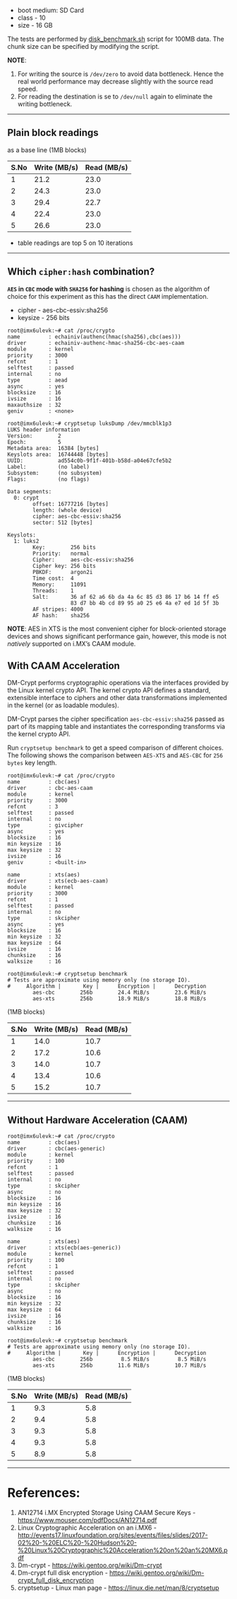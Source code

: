 <!-- File: perf_sd_mx6ul.md
     Author: Daniel Selvan, Jasmin Infotech
-->

- boot medium: SD Card
- class - 10
- size - 16 GB

The tests are performed by [disk_benchmark.sh](recipes-support/sys-setup/files/disk_benchmark.sh) script for 100MB data. The chunk size can be specified by modifying the script.

**NOTE**:

1. For writing the source is `/dev/zero` to avoid data bottleneck. Hence the real world performance may decrease slightly with the source read speed.
2. For reading the destination is se to `/dev/null` again to eliminate the writing bottleneck.

---

## Plain block readings

as a base line (1MB blocks)

| S.<d/>No | Write (MB/s) | Read (MB/s) |
| -------- | ------------ | ----------- |
| 1        | 21.2         | 23.0        |
| 2        | 24.3         | 23.0        |
| 3        | 29.4         | 22.7        |
| 4        | 22.4         | 23.0        |
| 5        | 26.6         | 23.0        |

- table readings are top 5 on 10 iterations

---

## Which `cipher:hash` combination?

**`AES` in `CBC` mode with `SHA256` for hashing** is chosen as the algorithm of choice for this experiment as this has the direct `CAAM` implementation.

- cipher - aes-cbc-essiv:sha256
- keysize - 256 bits

```log
root@imx6ulevk:~# cat /proc/crypto
name         : echainiv(authenc(hmac(sha256),cbc(aes)))
driver       : echainiv-authenc-hmac-sha256-cbc-aes-caam
module       : kernel
priority     : 3000
refcnt       : 1
selftest     : passed
internal     : no
type         : aead
async        : yes
blocksize    : 16
ivsize       : 16
maxauthsize  : 32
geniv        : <none>

root@imx6ulevk:~# cryptsetup luksDump /dev/mmcblk1p3
LUKS header information
Version:        2
Epoch:          5
Metadata area:  16384 [bytes]
Keyslots area:  16744448 [bytes]
UUID:           ad554c0b-9f1f-401b-b58d-a04e67cfe5b2
Label:          (no label)
Subsystem:      (no subsystem)
Flags:          (no flags)

Data segments:
  0: crypt
        offset: 16777216 [bytes]
        length: (whole device)
        cipher: aes-cbc-essiv:sha256
        sector: 512 [bytes]

Keyslots:
  1: luks2
        Key:        256 bits
        Priority:   normal
        Cipher:     aes-cbc-essiv:sha256
        Cipher key: 256 bits
        PBKDF:      argon2i
        Time cost:  4
        Memory:     11091
        Threads:    1
        Salt:       36 af 62 a6 6b da 4a 6c 85 d3 86 17 b6 14 ff e5
                    83 d7 bb 4b cd 89 95 a0 25 e6 4a e7 ed 1d 5f 3b
        AF stripes: 4000
        AF hash:    sha256
```

**NOTE**: AES in XTS is the most convenient cipher for block-oriented storage devices and shows significant performance gain, however, this mode is not _natively_ supported on i.<d/>MX’s CAAM module.

## With CAAM Acceleration

DM-Crypt performs cryptographic operations via the interfaces provided by the Linux kernel crypto API. The kernel crypto API defines a standard, extensible interface to ciphers and other data transformations implemented in the kernel (or as loadable modules).

DM-Crypt parses the cipher specification `aes-cbc-essiv:sha256` passed as part of its mapping table and instantiates the corresponding transforms via the kernel crypto API.

Run `cryptsetup benchmark` to get a speed comparison of different choices. The following shows the comparison between `AES-XTS` and `AES-CBC` for `256 bytes` key length.

```log
root@imx6ulevk:~# cat /proc/crypto
name         : cbc(aes)
driver       : cbc-aes-caam
module       : kernel
priority     : 3000
refcnt       : 3
selftest     : passed
internal     : no
type         : givcipher
async        : yes
blocksize    : 16
min keysize  : 16
max keysize  : 32
ivsize       : 16
geniv        : <built-in>

name         : xts(aes)
driver       : xts(ecb-aes-caam)
module       : kernel
priority     : 3000
refcnt       : 1
selftest     : passed
internal     : no
type         : skcipher
async        : yes
blocksize    : 16
min keysize  : 32
max keysize  : 64
ivsize       : 16
chunksize    : 16
walksize     : 16

root@imx6ulevk:~# cryptsetup benchmark
# Tests are approximate using memory only (no storage IO).
#     Algorithm |       Key |      Encryption |      Decryption
        aes-cbc        256b        24.4 MiB/s        23.6 MiB/s
        aes-xts        256b        18.9 MiB/s        18.8 MiB/s
```

(1MB blocks)

| S.<d/>No | Write (MB/s) | Read (MB/s) |
| -------- | ------------ | ----------- |
| 1        | 14.0         | 10.7        |
| 2        | 17.2         | 10.6        |
| 3        | 14.0         | 10.7        |
| 4        | 13.4         | 10.6        |
| 5        | 15.2         | 10.7        |

---

## Without Hardware Acceleration (CAAM)

```log
root@imx6ulevk:~# cat /proc/crypto
name         : cbc(aes)
driver       : cbc(aes-generic)
module       : kernel
priority     : 100
refcnt       : 1
selftest     : passed
internal     : no
type         : skcipher
async        : no
blocksize    : 16
min keysize  : 16
max keysize  : 32
ivsize       : 16
chunksize    : 16
walksize     : 16

name         : xts(aes)
driver       : xts(ecb(aes-generic))
module       : kernel
priority     : 100
refcnt       : 1
selftest     : passed
internal     : no
type         : skcipher
async        : no
blocksize    : 16
min keysize  : 32
max keysize  : 64
ivsize       : 16
chunksize    : 16
walksize     : 16

root@imx6ulevk:~# cryptsetup benchmark
# Tests are approximate using memory only (no storage IO).
#     Algorithm |       Key |      Encryption |      Decryption
        aes-cbc        256b         8.5 MiB/s         8.5 MiB/s
        aes-xts        256b        11.6 MiB/s        10.7 MiB/s
```

(1MB blocks)

| S.<d/>No | Write (MB/s) | Read (MB/s) |
| -------- | ------------ | ----------- |
| 1        | 9.3          | 5.8         |
| 2        | 9.4          | 5.8         |
| 3        | 9.3          | 5.8         |
| 4        | 9.3          | 5.8         |
| 5        | 8.9          | 5.8         |

---

# References:

1. AN12714 i.<d/>MX Encrypted Storage Using CAAM Secure Keys - https://www.mouser.com/pdfDocs/AN12714.pdf
2. Linux Cryptographic Acceleration on an i.<d/>MX6 - http://events17.linuxfoundation.org/sites/events/files/slides/2017-02%20-%20ELC%20-%20Hudson%20-%20Linux%20Cryptographic%20Acceleration%20on%20an%20MX6.pdf
3. Dm-crypt - https://wiki.gentoo.org/wiki/Dm-crypt
4. Dm-crypt full disk encryption - https://wiki.gentoo.org/wiki/Dm-crypt_full_disk_encryption
5. cryptsetup - Linux man page - https://linux.die.net/man/8/cryptsetup

